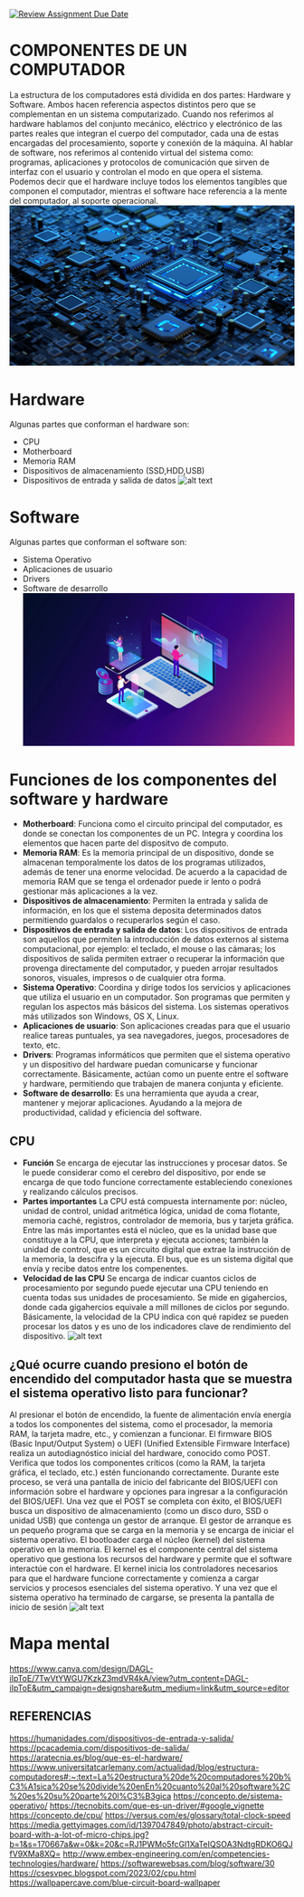 [![Review Assignment Due Date](https://classroom.github.com/assets/deadline-readme-button-22041afd0340ce965d47ae6ef1cefeee28c7c493a6346c4f15d667ab976d596c.svg)](https://classroom.github.com/a/sTWg933Z)

# COMPONENTES DE UN COMPUTADOR
La estructura de los computadores está dividida en dos partes: Hardware y Software. 
Ambos hacen referencia aspectos distintos pero que se complementan en un sistema computarizado.
Cuando nos referimos al hardware hablamos del conjunto mecánico, eléctrico y electrónico de las partes reales que integran el cuerpo del computador, cada una de estas encargadas del procesamiento, soporte y conexión de la máquina. 
Al hablar de software, nos referimos al contenido virtual del sistema como: programas, aplicaciones y protocolos de comunicación que sirven de interfaz con el usuario y controlan el modo en que opera el sistema. 
Podemos decir que el hardware incluye todos los elementos tangibles que componen el computador, mientras el software hace referencia a la mente del computador, al soporte operacional. 
![alt text](image.png)

# Hardware
Algunas partes que conforman el hardware son: 
- CPU
- Motherboard 
- Memoria RAM
- Dispositivos de almacenamiento (SSD,HDD,USB)
- Dispositivos de entrada y salida de datos 
![alt text](image-1.png)

# Software
Algunas partes que conforman el software son:
- Sistema Operativo 
- Aplicaciones de usuario 
- Drivers
- Software de desarrollo
![alt text](image-2.png)


# Funciones de los componentes del software y hardware 

- __Motherboard__: Funciona como el circuito principal del computador, es donde se conectan los componentes de un PC. Integra y coordina los elementos que hacen parte del dispositvo de computo.
- __Memoria RAM__: Es la memoria principal de un dispositivo, donde se almacenan temporalmente los datos de los programas utilizados, además de tener una enorme velocidad. De acuerdo a la capacidad de memoria RAM que se tenga el ordenador puede ir lento o podrá gestionar más aplicaciones a la vez.
- __Dispositivos de almacenamiento__: Permiten la entrada y salida de información, en los que el sistema deposita determinados datos permitiendo guardalos o recuperarlos según el caso.
- __Dispositivos de entrada y salida de datos__: Los dispositivos de entrada son aquellos que permiten la introducción de datos externos al sistema computacional, por ejemplo: el teclado, el mouse o las cámaras; los dispositivos de salida permiten extraer o recuperar la información que provenga directamente del computador, y pueden arrojar resultados sonoros, visuales, impresos o de cualquier otra forma. 
- __Sistema Operativo__: Coordina y dirige todos los servicios y aplicaciones que utiliza el usuario en un computador. Son programas que permiten y regulan los aspectos más básicos del sistema. Los sistemas operativos más utilizados son Windows, OS X, Linux.
- __Aplicaciones de usuario__: Son aplicaciones creadas para que el usuario realice tareas puntuales, ya sea navegadores, juegos, procesadores de texto, etc.
- __Drivers__: Programas informáticos que permiten que el sistema operativo y un dispositivo del hardware puedan comunicarse y funcionar correctamente. Básicamente, actúan como un puente entre el software y hardware, permitiendo que trabajen de manera conjunta y eficiente.
- __Software de desarrollo__: Es una herramienta que ayuda a crear, mantener y mejorar aplicaciones. Ayudando a la mejora de productividad, calidad y eficiencia del software.

## CPU
- __Función__
Se encarga de ejecutar las instrucciones y procesar datos. 
Se le puede considerar como el cerebro del dispositivo, por ende se encarga de que todo funcione correctamente estableciendo conexiones y realizando cálculos precisos.
- __Partes importantes__ 
La CPU está compuesta internamente por: núcleo, unidad de control, unidad aritmética lógica, unidad de coma flotante, memoria caché, registros, controlador de memoria, bus y tarjeta gráfica.
Entre las más importantes está el núcleo, que es la unidad base que constituye a la CPU, que interpreta y ejecuta acciones; también la unidad de control, que es un circuito digital que extrae la instrucción de la memoria, la descifra y la ejecuta. El bus, que es un sistema digital que envía y recibe datos entre los compenentes. 
- __Velocidad de las CPU__
Se encarga de indicar cuantos ciclos de procesamiento por segundo puede ejecutar una CPU teniendo en cuenta todas sus unidades de procesamiento. Se mide en gigahercios, donde cada gigahercios equivale a mill millones de ciclos por segundo. 
Básicamente, la velocidad de la CPU indica con qué rapidez se pueden procesar los datos y es uno de los indicadores clave de rendimiento del dispositivo.
![alt text](image-3.png)

## ¿Qué ocurre cuando presiono el botón de encendido del computador hasta que se muestra el sistema operativo listo para funcionar?

Al presionar el botón de encendido, la fuente de alimentación envía energía a todos los componentes del sistema, como el procesador, la memoria RAM, la tarjeta madre, etc., y comienzan a funcionar.
El firmware BIOS (Basic Input/Output System) o UEFI (Unified Extensible Firmware Interface) realiza un autodiagnóstico inicial del hardware, conocido como POST. Verifica que todos los componentes críticos (como la RAM, la tarjeta gráfica, el teclado, etc.) estén funcionando correctamente.
Durante este proceso, se verá una pantalla de inicio del fabricante del BIOS/UEFI con información sobre el hardware y opciones para ingresar a la configuración del BIOS/UEFI.
Una vez que el POST se completa con éxito, el BIOS/UEFI busca un dispositivo de almacenamiento (como un disco duro, SSD o unidad USB) que contenga un gestor de arranque.
El gestor de arranque es un pequeño programa que se carga en la memoria y se encarga de iniciar el sistema operativo.
El bootloader carga el núcleo (kernel) del sistema operativo en la memoria. El kernel es el componente central del sistema operativo que gestiona los recursos del hardware y permite que el software interactúe con el hardware.
El kernel inicia los controladores necesarios para que el hardware funcione correctamente y comienza a cargar servicios y procesos esenciales del sistema operativo.
Y una vez que el sistema operativo ha terminado de cargarse, se presenta la pantalla de inicio de sesión
![alt text](image-4.png)

# Mapa mental 
https://www.canva.com/design/DAGL-iIpToE/7TwVtYWGU7KzkZ3mdVR4kA/view?utm_content=DAGL-iIpToE&utm_campaign=designshare&utm_medium=link&utm_source=editor 

## REFERENCIAS 
https://humanidades.com/dispositivos-de-entrada-y-salida/
https://pcacademia.com/dispositivos-de-salida/
https://aratecnia.es/blog/que-es-el-hardware/
https://www.universitatcarlemany.com/actualidad/blog/estructura-computadores#:~:text=La%20estructura%20de%20computadores%20b%C3%A1sica%20se%20divide%20enEn%20cuanto%20al%20software%2C%20es%20su%20parte%20l%C3%B3gica
https://concepto.de/sistema-operativo/
https://tecnobits.com/que-es-un-driver/#google_vignette
https://concepto.de/cpu/
https://versus.com/es/glossary/total-clock-speed
https://media.gettyimages.com/id/1397047849/photo/abstract-circuit-board-with-a-lot-of-micro-chips.jpg?b=1&s=170667a&w=0&k=20&c=RJ1PWMo5fcGl1XaTeIQSOA3NdtgRDKO6QJfV9XMa8XQ=
http://www.embex-engineering.com/en/competencies-technologies/hardware/
https://softwarewebsas.com/blog/software/30
https://csesvpec.blogspot.com/2023/02/cpu.html
https://wallpapercave.com/blue-circuit-board-wallpaper










